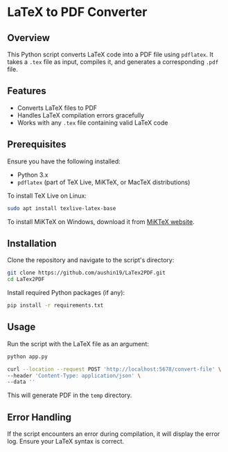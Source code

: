 # LaTeX to PDF Converter

## Overview
This Python script converts LaTeX code into a PDF file using `pdflatex`. It takes a `.tex` file as input, compiles it, and generates a corresponding `.pdf` file.

## Features
- Converts LaTeX files to PDF
- Handles LaTeX compilation errors gracefully
- Works with any `.tex` file containing valid LaTeX code

## Prerequisites
Ensure you have the following installed:

- Python 3.x
- `pdflatex` (part of TeX Live, MiKTeX, or MacTeX distributions)

To install TeX Live on Linux:
```sh
sudo apt install texlive-latex-base
```

To install MiKTeX on Windows, download it from [MiKTeX website](https://miktex.org/download).

## Installation
Clone the repository and navigate to the script's directory:
```sh
git clone https://github.com/aushin19/LaTex2PDF.git
cd LaTex2PDF
```

Install required Python packages (if any):
```sh
pip install -r requirements.txt
```

## Usage
Run the script with the LaTeX file as an argument:
```sh
python app.py
```

```sh
curl --location --request POST 'http://localhost:5678/convert-file' \
--header 'Content-Type: application/json' \
--data ''
```

This will generate PDF in the `temp` directory.

## Error Handling
If the script encounters an error during compilation, it will display the error log. Ensure your LaTeX syntax is correct.
